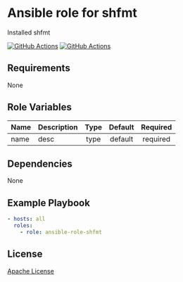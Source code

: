 Ansible role for shfmt
==================================

Installed shfmt

[![GitHub Actions](https://github.com/mongodb-ansible-roles/ansible-role-shfmt/workflows/Molecule%20Test/badge.svg)](https://github.com/mongodb-ansible-roles/ansible-role-shfmt/actions?query=workflow%3A%22Molecule+Test%22)
[![GitHub Actions](https://github.com/mongodb-ansible-roles/ansible-role-shfmt/workflows/Release/badge.svg)](https://github.com/mongodb-ansible-roles/ansible-role-shfmt/actions?query=workflow%3A%22Release%22)

Requirements
------------

None

Role Variables
--------------

| Name | Description | Type | Default | Required |
|------|-------------|:----:|:-------:|:--------:|
| name | desc | type | default | required |

Dependencies
------------

None

Example Playbook
----------------

```yaml
- hosts: all
  roles:
    - role: ansible-role-shfmt
```

License
-------

[Apache License](LICENSE)
